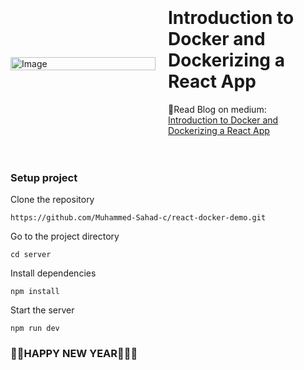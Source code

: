 <div style="display: flex; align-items: center;">
    <div style="flex: 1; max-width: 50%;">
        <img src="https://miro.medium.com/v2/resize:fit:1100/format:webp/1*WFv7UEt7jr3Ot8ljfMQJ2g.png" alt="Image" style="width: 100%; height: auto;">
    </div>
    <div style="flex: 1; padding: 20px; box-sizing: border-box;">
        <h1>Introduction to Docker and Dockerizing a React App</h1>
        <p>📃Read Blog on medium: <a href="https://muhammedsahad.medium.com/introduction-to-docker-and-dockerizing-a-react-app-07868aeba5bc" target="_blank">Introduction to Docker and Dockerizing a React App</a></p>
    </div>
</div>


### Setup project


Clone the repository
            
    https://github.com/Muhammed-Sahad-c/react-docker-demo.git

Go to the project directory

    cd server

Install dependencies

    npm install

Start the server

    npm run dev



### 🎊🎉HAPPY NEW YEAR🎊🎉✨

    

